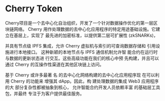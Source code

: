 # Cherry Token

Cherry项目是一个去中心化自治组织，开发了一个针对数据操作优化的第一层区块链网络。
Cherry 用作处理数据的去中心化应用程序的特定用途基础设施。它建立在基层上，实现了
最先进的加密标准，以提供第二层可扩展性 (zkSNARKs)，

并具有节点级 IPFS 集成，允许 Cherry 虚拟机与索引的可查询数据存储和
引用设施进行本地接口。
这种新颖的本地节点与 IPFS 通信机制允许智
能合约在运行时与数据的更新状态进
行交互。这些高级功能在我们的核心中预
先构建，并且可以通过 Cherry 的互操作性渠道在其他区块链上访问。

基于 Cherry 或许多最著
名
的去中心化网络构建的去中心化应用程序现
在可以利用 Cherry 的功能来
增强其 dApp。因此，构
建处理数据的集成
Web3 应用程序的大
部分复杂性都被抽象到核心，
允许智能合约开发人员依赖丰富
的基础层工具包，并最终
专注于为客户提供最佳服务。
